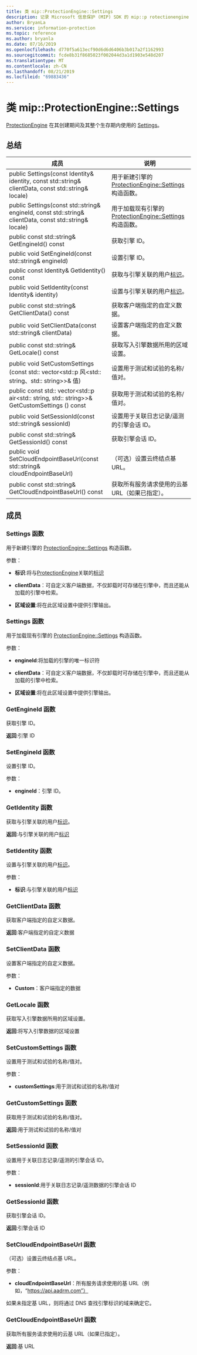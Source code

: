 ```yaml
---
title: 类 mip::ProtectionEngine::Settings
description: 记录 Microsoft 信息保护 (MIP) SDK 的 mip::p rotectionengine 类。
author: BryanLa
ms.service: information-protection
ms.topic: reference
ms.author: bryanla
ms.date: 07/16/2019
ms.openlocfilehash: d770f5a613ecf90d6d6d6406b3b017a2f1162993
ms.sourcegitcommit: fcde8b31f8685023f002044d3a1d1903e548d207
ms.translationtype: MT
ms.contentlocale: zh-CN
ms.lasthandoff: 08/21/2019
ms.locfileid: "69883436"
---
```

# <a name="class-mipprotectionenginesettings"></a>类 mip::ProtectionEngine::Settings 
[ProtectionEngine](class_mip_protectionengine.md) 在其创建期间及其整个生存期内使用的 [Settings](class_mip_protectionengine_settings.md)。
  
## <a name="summary"></a>总结
 成员                        | 说明                                
--------------------------------|---------------------------------------------
public Settings(const Identity& identity, const std::string& clientData, const std::string& locale)  |  用于新建引擎的 [ProtectionEngine::Settings](class_mip_protectionengine_settings.md) 构造函数。
public Settings(const std::string& engineId, const std::string& clientData, const std::string& locale)  |  用于加载现有引擎的 [ProtectionEngine::Settings](class_mip_protectionengine_settings.md) 构造函数。
public const std::string& GetEngineId() const  |  获取引擎 ID。
public void SetEngineId(const std::string& engineId)  |  设置引擎 ID。
public const Identity& GetIdentity() const  |  获取与引擎关联的用户[标识](class_mip_identity.md)。
public void SetIdentity(const Identity& identity)  |  设置与引擎关联的用户[标识](class_mip_identity.md)。
public const std::string& GetClientData() const  |  获取客户端指定的自定义数据。
public void SetClientData(const std::string& clientData)  |  设置客户端指定的自定义数据。
public const std::string& GetLocale() const  |  获取写入引擎数据所用的区域设置。
public void SetCustomSettings (const std:: vector\<std::p 风\<std:: string、std:: string\>\>& 值)  |  设置用于测试和试验的名称/值对。
public const std:: vector\<std::p air\<std:: string, std:: string\>\>& GetCustomSettings () const  |  获取用于测试和试验的名称/值对。
public void SetSessionId(const std::string& sessionId)  |  设置用于关联日志记录/遥测的引擎会话 ID。
public const std::string& GetSessionId() const  |  获取引擎会话 ID。
public void SetCloudEndpointBaseUrl(const std::string& cloudEndpointBaseUrl)  |  （可选）设置云终结点基 URL。
public const std::string& GetCloudEndpointBaseUrl() const  |  获取所有服务请求使用的云基 URL（如果已指定）。
  
## <a name="members"></a>成员
  
### <a name="settings-function"></a>Settings 函数
用于新建引擎的 [ProtectionEngine::Settings](class_mip_protectionengine_settings.md) 构造函数。

参数：  
* **标识**:将与[ProtectionEngine](class_mip_protectionengine.md)关联的[标识](class_mip_identity.md)


* **clientData**：可自定义客户端数据，不仅卸载时可存储在引擎中，而且还能从加载的引擎中检索。 


* **区域设置**:将在此区域设置中提供引擎输出。


  
### <a name="settings-function"></a>Settings 函数
用于加载现有引擎的 [ProtectionEngine::Settings](class_mip_protectionengine_settings.md) 构造函数。

参数：  
* **engineId**:将加载的引擎的唯一标识符 


* **clientData**：可自定义客户端数据，不仅卸载时可存储在引擎中，而且还能从加载的引擎中检索。 


* **区域设置**:将在此区域设置中提供引擎输出。


  
### <a name="getengineid-function"></a>GetEngineId 函数
获取引擎 ID。

  
**返回**:引擎 ID
  
### <a name="setengineid-function"></a>SetEngineId 函数
设置引擎 ID。

参数：  
* **engineId**：引擎 ID。


  
### <a name="getidentity-function"></a>GetIdentity 函数
获取与引擎关联的用户[标识](class_mip_identity.md)。

  
**返回**:与引擎关联的用户[标识](class_mip_identity.md)
  
### <a name="setidentity-function"></a>SetIdentity 函数
设置与引擎关联的用户[标识](class_mip_identity.md)。

参数：  
* **标识**:与引擎关联的用户[标识](class_mip_identity.md)


  
### <a name="getclientdata-function"></a>GetClientData 函数
获取客户端指定的自定义数据。

  
**返回**:客户端指定的自定义数据
  
### <a name="setclientdata-function"></a>SetClientData 函数
设置客户端指定的自定义数据。

参数：  
* **Custom**：客户端指定的数据


  
### <a name="getlocale-function"></a>GetLocale 函数
获取写入引擎数据所用的区域设置。

  
**返回**:将写入引擎数据的区域设置
  
### <a name="setcustomsettings-function"></a>SetCustomSettings 函数
设置用于测试和试验的名称/值对。

参数：  
* **customSettings**:用于测试和试验的名称/值对


  
### <a name="getcustomsettings-function"></a>GetCustomSettings 函数
获取用于测试和试验的名称/值对。

  
**返回**:用于测试和试验的名称/值对
  
### <a name="setsessionid-function"></a>SetSessionId 函数
设置用于关联日志记录/遥测的引擎会话 ID。

参数：  
* **sessionId**:用于关联日志记录/遥测数据的引擎会话 ID


  
### <a name="getsessionid-function"></a>GetSessionId 函数
获取引擎会话 ID。

  
**返回**:引擎会话 ID
  
### <a name="setcloudendpointbaseurl-function"></a>SetCloudEndpointBaseUrl 函数
（可选）设置云终结点基 URL。

参数：  
* **cloudEndpointBaseUrl**：所有服务请求使用的基 URL（例如，“https://api.aadrm.com”）


如果未指定基 URL，则将通过 DNS 查找引擎标识的域来确定它。
  
### <a name="getcloudendpointbaseurl-function"></a>GetCloudEndpointBaseUrl 函数
获取所有服务请求使用的云基 URL（如果已指定）。

  
**返回**:基 URL